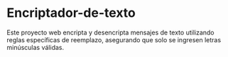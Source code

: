 # Encriptador-de-texto
Este proyecto web encripta y desencripta mensajes de texto utilizando reglas específicas de reemplazo, asegurando que solo se ingresen letras minúsculas válidas.
